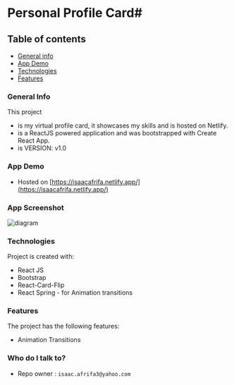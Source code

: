# Personal Profile Card#

## Table of contents
* [General info](#general-info)
* [App Demo](#app-demo)
* [Technologies](#technologies)
* [Features](#features)


<a name="general-info"></a>
### General Info ###
This project
*  is my virtual profile card, it showcases my skills and is hosted on Netlify. 
*  is a ReactJS powered application and was bootstrapped with Create React App.
* is VERSION: v1.0


<a name="app-demo"></a>
### App Demo ###
* Hosted on [https://isaacafrifa.netlify.app/](https://isaacafrifa.netlify.app/)


### App Screenshot ###
![diagram](./index_img.png)


<a name="technologies"></a>
### Technologies ###
Project is created with:

* React JS 
* Bootstrap
* React-Card-Flip
* React Spring - for Animation transitions


<a name="features"></a>
### Features ###
 The project has the following features: 
* Animation Transitions


### Who do I talk to? ###
* Repo owner : `isaac.afrifa3@yahoo.com`
